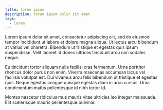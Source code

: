 ```yaml
---
title: lorem ipsum
description: lorem ipsum dolor sit amet
tags:
  - lorem
---
```


Lorem ipsum dolor sit amet, consectetur adipiscing elit, sed do eiusmod tempor incididunt ut labore et dolore magna aliqua. Ut lectus arcu bibendum at varius vel pharetra. Bibendum ut tristique et egestas quis ipsum suspendisse. Velit laoreet id donec ultrices tincidunt arcu non sodales neque.

Eu tincidunt tortor aliquam nulla facilisi cras fermentum. Urna porttitor rhoncus dolor purus non enim. Viverra maecenas accumsan lacus vel facilisis volutpat est. Dui vivamus arcu felis bibendum ut tristique et egestas quis. Neque egestas congue quisque egestas diam in arcu cursus. Urna condimentum mattis pellentesque id nibh tortor id.

Montes nascetur ridiculus mus mauris vitae ultricies leo integer malesuada. Elit scelerisque mauris pellentesque pulvinar.
